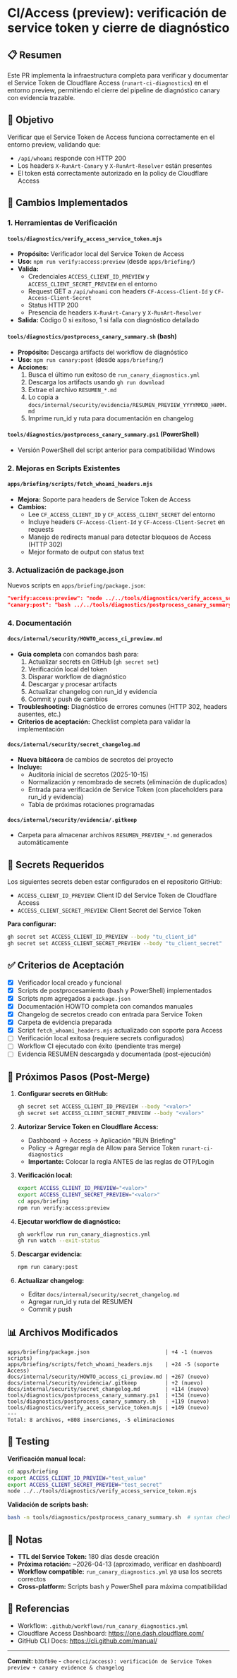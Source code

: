 # CI/Access (preview): verificación de service token y cierre de diagnóstico

## 📋 Resumen

Este PR implementa la infraestructura completa para verificar y documentar el Service Token de Cloudflare Access (`runart-ci-diagnostics`) en el entorno preview, permitiendo el cierre del pipeline de diagnóstico canary con evidencia trazable.

## 🎯 Objetivo

Verificar que el Service Token de Access funciona correctamente en el entorno preview, validando que:
- `/api/whoami` responde con HTTP 200
- Los headers `X-RunArt-Canary` y `X-RunArt-Resolver` están presentes
- El token está correctamente autorizado en la policy de Cloudflare Access

## 🔧 Cambios Implementados

### 1. Herramientas de Verificación

#### `tools/diagnostics/verify_access_service_token.mjs`
- **Propósito:** Verificador local del Service Token de Access
- **Uso:** `npm run verify:access:preview` (desde `apps/briefing/`)
- **Valida:**
  - Credenciales `ACCESS_CLIENT_ID_PREVIEW` y `ACCESS_CLIENT_SECRET_PREVIEW` en el entorno
  - Request GET a `/api/whoami` con headers `CF-Access-Client-Id` y `CF-Access-Client-Secret`
  - Status HTTP 200
  - Presencia de headers `X-RunArt-Canary` y `X-RunArt-Resolver`
- **Salida:** Código 0 si exitoso, 1 si falla con diagnóstico detallado

#### `tools/diagnostics/postprocess_canary_summary.sh` (bash)
- **Propósito:** Descarga artifacts del workflow de diagnóstico
- **Uso:** `npm run canary:post` (desde `apps/briefing/`)
- **Acciones:**
  1. Busca el último run exitoso de `run_canary_diagnostics.yml`
  2. Descarga los artifacts usando `gh run download`
  3. Extrae el archivo `RESUMEN_*.md`
  4. Lo copia a `docs/internal/security/evidencia/RESUMEN_PREVIEW_YYYYMMDD_HHMM.md`
  5. Imprime run_id y ruta para documentación en changelog

#### `tools/diagnostics/postprocess_canary_summary.ps1` (PowerShell)
- Versión PowerShell del script anterior para compatibilidad Windows

### 2. Mejoras en Scripts Existentes

#### `apps/briefing/scripts/fetch_whoami_headers.mjs`
- **Mejora:** Soporte para headers de Service Token de Access
- **Cambios:**
  - Lee `CF_ACCESS_CLIENT_ID` y `CF_ACCESS_CLIENT_SECRET` del entorno
  - Incluye headers `CF-Access-Client-Id` y `CF-Access-Client-Secret` en requests
  - Manejo de redirects manual para detectar bloqueos de Access (HTTP 302)
  - Mejor formato de output con status text

### 3. Actualización de package.json

Nuevos scripts en `apps/briefing/package.json`:
```json
"verify:access:preview": "node ../../tools/diagnostics/verify_access_service_token.mjs",
"canary:post": "bash ../../tools/diagnostics/postprocess_canary_summary.sh"
```

### 4. Documentación

#### `docs/internal/security/HOWTO_access_ci_preview.md`
- **Guía completa** con comandos bash para:
  1. Actualizar secrets en GitHub (`gh secret set`)
  2. Verificación local del token
  3. Disparar workflow de diagnóstico
  4. Descargar y procesar artifacts
  5. Actualizar changelog con run_id y evidencia
  6. Commit y push de cambios
- **Troubleshooting:** Diagnóstico de errores comunes (HTTP 302, headers ausentes, etc.)
- **Criterios de aceptación:** Checklist completa para validar la implementación

#### `docs/internal/security/secret_changelog.md`
- **Nueva bitácora** de cambios de secretos del proyecto
- **Incluye:**
  - Auditoría inicial de secretos (2025-10-15)
  - Normalización y renombrado de secrets (eliminación de duplicados)
  - Entrada para verificación de Service Token (con placeholders para run_id y evidencia)
  - Tabla de próximas rotaciones programadas

#### `docs/internal/security/evidencia/.gitkeep`
- Carpeta para almacenar archivos `RESUMEN_PREVIEW_*.md` generados automáticamente

## 🔐 Secrets Requeridos

Los siguientes secrets deben estar configurados en el repositorio GitHub:

- `ACCESS_CLIENT_ID_PREVIEW`: Client ID del Service Token de Cloudflare Access
- `ACCESS_CLIENT_SECRET_PREVIEW`: Client Secret del Service Token

**Para configurar:**
```bash
gh secret set ACCESS_CLIENT_ID_PREVIEW --body "tu_client_id"
gh secret set ACCESS_CLIENT_SECRET_PREVIEW --body "tu_client_secret"
```

## ✅ Criterios de Aceptación

- [x] Verificador local creado y funcional
- [x] Scripts de postprocesamiento (bash y PowerShell) implementados
- [x] Scripts npm agregados a `package.json`
- [x] Documentación HOWTO completa con comandos manuales
- [x] Changelog de secretos creado con entrada para Service Token
- [x] Carpeta de evidencia preparada
- [x] Script `fetch_whoami_headers.mjs` actualizado con soporte para Access
- [ ] Verificación local exitosa (requiere secrets configurados)
- [ ] Workflow CI ejecutado con éxito (pendiente tras merge)
- [ ] Evidencia RESUMEN descargada y documentada (post-ejecución)

## 🚀 Próximos Pasos (Post-Merge)

1. **Configurar secrets en GitHub:**
   ```bash
   gh secret set ACCESS_CLIENT_ID_PREVIEW --body "<valor>"
   gh secret set ACCESS_CLIENT_SECRET_PREVIEW --body "<valor>"
   ```

2. **Autorizar Service Token en Cloudflare Access:**
   - Dashboard → Access → Aplicación "RUN Briefing"
   - Policy → Agregar regla de Allow para Service Token `runart-ci-diagnostics`
   - **Importante:** Colocar la regla ANTES de las reglas de OTP/Login

3. **Verificación local:**
   ```bash
   export ACCESS_CLIENT_ID_PREVIEW="<valor>"
   export ACCESS_CLIENT_SECRET_PREVIEW="<valor>"
   cd apps/briefing
   npm run verify:access:preview
   ```

4. **Ejecutar workflow de diagnóstico:**
   ```bash
   gh workflow run run_canary_diagnostics.yml
   gh run watch --exit-status
   ```

5. **Descargar evidencia:**
   ```bash
   npm run canary:post
   ```

6. **Actualizar changelog:**
   - Editar `docs/internal/security/secret_changelog.md`
   - Agregar run_id y ruta del RESUMEN
   - Commit y push

## 📊 Archivos Modificados

```
apps/briefing/package.json                        | +4 -1 (nuevos scripts)
apps/briefing/scripts/fetch_whoami_headers.mjs    | +24 -5 (soporte Access)
docs/internal/security/HOWTO_access_ci_preview.md | +267 (nuevo)
docs/internal/security/evidencia/.gitkeep         | +2 (nuevo)
docs/internal/security/secret_changelog.md        | +114 (nuevo)
tools/diagnostics/postprocess_canary_summary.ps1  | +134 (nuevo)
tools/diagnostics/postprocess_canary_summary.sh   | +119 (nuevo)
tools/diagnostics/verify_access_service_token.mjs | +149 (nuevo)
---
Total: 8 archivos, +808 inserciones, -5 eliminaciones
```

## 🧪 Testing

**Verificación manual local:**
```bash
cd apps/briefing
export ACCESS_CLIENT_ID_PREVIEW="test_value"
export ACCESS_CLIENT_SECRET_PREVIEW="test_secret"
node ../../tools/diagnostics/verify_access_service_token.mjs
```

**Validación de scripts bash:**
```bash
bash -n tools/diagnostics/postprocess_canary_summary.sh  # syntax check
```

## 📝 Notas

- **TTL del Service Token:** 180 días desde creación
- **Próxima rotación:** ~2026-04-13 (aproximado, verificar en dashboard)
- **Workflow compatible:** `run_canary_diagnostics.yml` ya usa los secrets correctos
- **Cross-platform:** Scripts bash y PowerShell para máxima compatibilidad

## 🔗 Referencias

- Workflow: `.github/workflows/run_canary_diagnostics.yml`
- Cloudflare Access Dashboard: https://one.dash.cloudflare.com/
- GitHub CLI Docs: https://cli.github.com/manual/

---

**Commit:** `b3bfb9e` - `chore(ci/access): verificación de Service Token preview + canary evidence & changelog`
